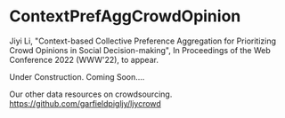 # ContextPrefAggCrowdOpinion
Jiyi Li, "Context-based Collective Preference Aggregation for Prioritizing Crowd Opinions in Social Decision-making", In Proceedings of the Web Conference 2022 (WWW'22), to appear. 

Under Construction. Coming Soon....



Our other data resources on crowdsourcing. 
https://github.com/garfieldpigljy/ljycrowd
